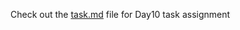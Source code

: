 Check out the [task.md](https://github.com/piyushsachdeva/Terraform-Full-Course-Azure/blob/main/lessons/day10/task.md) file for Day10 task assignment
